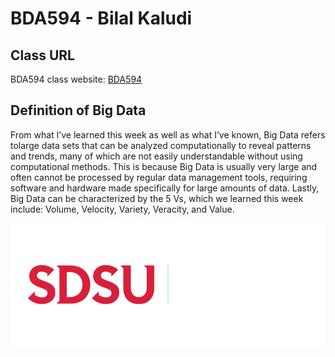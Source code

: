# BDA594 - Bilal Kaludi

## Class URL
BDA594 class website: [BDA594](https://sdsu.instructure.com/courses/140114)

## Definition of Big Data
From what I’ve learned this week as well as what I’ve known, Big Data refers tolarge data sets that can be analyzed computationally to reveal patterns and trends, many of which are not easily understandable without using computational methods. This is because Big Data is usually very large and often cannot be processed by regular data management tools, requiring software and hardware made specifically for large amounts of data. Lastly, Big Data can be characterized by the 5 Vs, which we learned this week include: Volume, Velocity, Variety, Veracity, and Value.

![SDSU-Logo](https://github.com/Kaludii/BDA594-Kaludi/blob/main/image/SDSU-Logo.png?raw=true)
